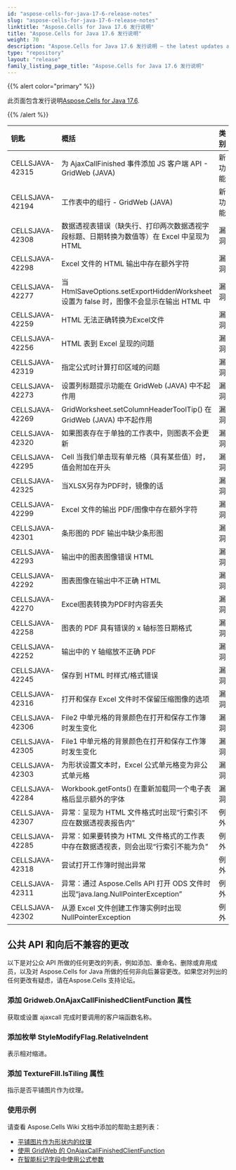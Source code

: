 ```yaml
---
id: "aspose-cells-for-java-17-6-release-notes"
slug: "aspose-cells-for-java-17-6-release-notes"
linktitle: "Aspose.Cells for Java 17.6 发行说明"
title: "Aspose.Cells for Java 17.6 发行说明"
weight: 70
description: "Aspose.Cells for Java 17.6 发行说明 – the latest updates and fixes."
type: "repository"
layout: "release"
family_listing_page_title: "Aspose.Cells for Java 17.6 发行说明"
---
```

{{% alert color="primary" %}} 

此页面包含发行说明[Aspose.Cells for Java 17.6](https://releases.aspose.com/cells/java/new-releases/aspose.cells-for-java-17.6/).

{{% /alert %}} 

|**钥匙**|**概括**|**类别**|
|:- |:- |:- |
|CELLSJAVA-42315|为 AjaxCallFinished 事件添加 JS 客户端 API - GridWeb (JAVA)|新功能|
|CELLSJAVA-42194|工作表中的组行 - GridWeb (JAVA)|新功能|
|CELLSJAVA-42308|数据透视表错误（缺失行、打印两次数据透视字段标题、日期转换为数值等）在 Excel 中呈现为 HTML|漏洞|
|CELLSJAVA-42298|Excel 文件的 HTML 输出中存在额外字符|漏洞|
|CELLSJAVA-42277|当 HtmlSaveOptions.setExportHiddenWorksheet 设置为 false 时，图像不会显示在输出 HTML 中|漏洞|
|CELLSJAVA-42259|HTML 无法正确转换为Excel文件|漏洞|
|CELLSJAVA-42256|HTML 表到 Excel 呈现的问题|漏洞|
|CELLSJAVA-42319|指定公式时计算打印区域的问题|漏洞|
|CELLSJAVA-42273|设置列标题提示功能在 GridWeb (JAVA) 中不起作用|漏洞|
|CELLSJAVA-42269|GridWorksheet.setColumnHeaderToolTip() 在 GridWeb (JAVA) 中不起作用|漏洞|
|CELLSJAVA-42320|如果图表存在于单独的工作表中，则图表不会更新|漏洞|
|CELLSJAVA-42295|Cell 当我们单击现有单元格（具有某些值）时，值会附加在开头|漏洞|
|CELLSJAVA-42325|当XLSX另存为PDF时，镜像的话|漏洞|
|CELLSJAVA-42299|Excel 文件的输出 PDF/图像中存在额外字符|漏洞|
|CELLSJAVA-42301|条形图的 PDF 输出中缺少条形图|漏洞|
|CELLSJAVA-42293|输出中的图表图像错误 HTML|漏洞|
|CELLSJAVA-42292|图表图像在输出中不正确 HTML|漏洞|
|CELLSJAVA-42270|Excel图表转换为PDF时内容丢失|漏洞|
|CELLSJAVA-42258|图表的 PDF 具有错误的 x 轴标签日期格式|漏洞|
|CELLSJAVA-42252|输出中的 Y 轴缩放不正确 PDF|漏洞|
|CELLSJAVA-42245|保存到 HTML 时样式/格式错误|漏洞|
|CELLSJAVA-42316|打开和保存 Excel 文件时不保留压缩图像的选项|漏洞|
|CELLSJAVA-42306|File2 中单元格的背景颜色在打开和保存工作簿时发生变化|漏洞|
|CELLSJAVA-42305|File1 中单元格的背景颜色在打开和保存工作簿时发生变化|漏洞|
|CELLSJAVA-42303|为形状设置文本时，Excel 公式单元格变为非公式单元格|漏洞|
|CELLSJAVA-42284|Workbook.getFonts() 在重新加载同一个电子表格后显示额外的字体|漏洞|
|CELLSJAVA-42307|异常：呈现为 HTML 文件格式时出现“行索引不应在数据透视表报告内”|例外|
|CELLSJAVA-42285|异常：如果要转换为 HTML 文件格式的工作表中存在数据透视表，则会出现“行索引不能为负”|例外|
|CELLSJAVA-42318|尝试打开工作簿时抛出异常|例外|
|CELLSJAVA-42311|异常：通过 Aspose.Cells API 打开 ODS 文件时出现“java.lang.NullPointerException”|例外|
|CELLSJAVA-42302|从源 Excel 文件创建工作簿实例时出现 NullPointerException|例外|
## **公共 API 和向后不兼容的更改**
以下是对公众 API 所做的任何更改的列表，例如添加、重命名、删除或弃用成员，以及对 Aspose.Cells for Java 所做的任何非向后兼容更改。如果您对列出的任何更改有疑虑，请在Aspose.Cells 支持论坛。
### **添加 Gridweb.OnAjaxCallFinishedClientFunction 属性**
获取或设置 ajaxcall 完成时要调用的客户端函数名称。
### **添加枚举 StyleModifyFlag.RelativeIndent**
表示相对缩进。
### **添加 TextureFill.IsTiling 属性**
指示是否平铺图片作为纹理。


### **使用示例**
请查看 Aspose.Cells Wiki 文档中添加的帮助主题列表：

- [平铺图片作为形状内的纹理](https://docs.aspose.com/cells/zh/java/tile-picture-as-a-texture-inside-the-shape/)
- [使用 GridWeb 的 OnAjaxCallFinishedClientFunction](https://docs.aspose.com/cells/zh/java/using-onajaxcallfinishedclientfunction-of-gridweb/)
- [在智能标记字段中使用公式参数](https://docs.aspose.com/cells/zh/java/using-formula-parameter-in-smart-marker-field/)
